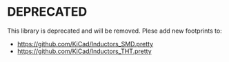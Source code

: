 # DEPRECATED
This library is deprecated and will be removed. Plese add new footprints to:
- https://github.com/KiCad/Inductors_SMD.pretty
- https://github.com/KiCad/Inductors_THT.pretty
